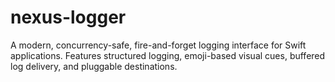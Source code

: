 # nexus-logger
A modern, concurrency-safe, fire-and-forget logging interface for Swift applications. Features structured logging, emoji-based visual cues, buffered log delivery, and pluggable destinations.
